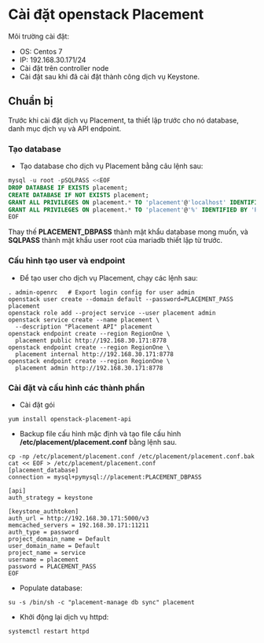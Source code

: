 # Cài đặt openstack Placement


Môi trường cài đặt:
- OS: Centos 7
- IP: 192.168.30.171/24
- Cài đặt trên controller node
- Cài đặt sau khi đã cài đặt thành công dịch vụ Keystone.
## Chuẩn bị
Trước khi cài đặt dịch vụ Placement, ta thiết lập trước cho nó database, danh mục dịch vụ và API endpoint.

### Tạo database
- Tạo database cho dịch vụ Placement bằng câu lệnh sau:
```sql
mysql -u root -pSQLPASS <<EOF
DROP DATABASE IF EXISTS placement;
CREATE DATABASE IF NOT EXISTS placement;
GRANT ALL PRIVILEGES ON placement.* TO 'placement'@'localhost' IDENTIFIED BY 'PLACEMENT_DBPASS';
GRANT ALL PRIVILEGES ON placement.* TO 'placement'@'%' IDENTIFIED BY 'PLACEMENT_DBPASS';
EOF
```
Thay thế **PLACEMENT_DBPASS** thành mật khẩu database mong muốn, và **SQLPASS** thành mật khẩu user root của mariadb thiết lập từ trước.

### Cấu hình tạo user và endpoint
- Để tạo user cho dịch vụ Placement, chạy các lệnh sau:
```
. admin-openrc   # Export login config for user admin
openstack user create --domain default --password=PLACEMENT_PASS placement
openstack role add --project service --user placement admin
openstack service create --name placement \
  --description "Placement API" placement
openstack endpoint create --region RegionOne \
  placement public http://192.168.30.171:8778
openstack endpoint create --region RegionOne \
  placement internal http://192.168.30.171:8778
openstack endpoint create --region RegionOne \
  placement admin http://192.168.30.171:8778
```


### Cài đặt và cấu hình các thành phần 
- Cài đặt gói 
```
yum install openstack-placement-api
```
- Backup file cấu hình mặc định và tạo file cấu hình **/etc/placement/placement.conf** bằng lệnh sau. 
```
cp -np /etc/placement/placement.conf /etc/placement/placement.conf.bak
cat << EOF > /etc/placement/placement.conf
[placement_database]
connection = mysql+pymysql://placement:PLACEMENT_DBPASS

[api]
auth_strategy = keystone

[keystone_authtoken]
auth_url = http://192.168.30.171:5000/v3
memcached_servers = 192.168.30.171:11211
auth_type = password
project_domain_name = Default
user_domain_name = Default
project_name = service
username = placement
password = PLACEMENT_PASS
EOF
```

- Populate database:
```
su -s /bin/sh -c "placement-manage db sync" placement
```
- Khởi động lại dịch vụ httpd:
```
systemctl restart httpd
```